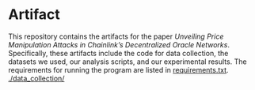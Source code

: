 # Artifact
This repository contains the artifacts for the paper _Unveiling Price Manipulation Attacks in Chainlink’s Decentralized Oracle Networks_. Specifically, these artifacts include the code for data collection, the datasets we used, our analysis scripts, and our experimental results. The requirements for running the program are listed in [requirements.txt](https://github.com/SecurityDON/Artifact/blob/main/requirements.txt).
[./data_collection/](https://github.com/SecurityDON/Artifact/blob/main/requirements.txt)
